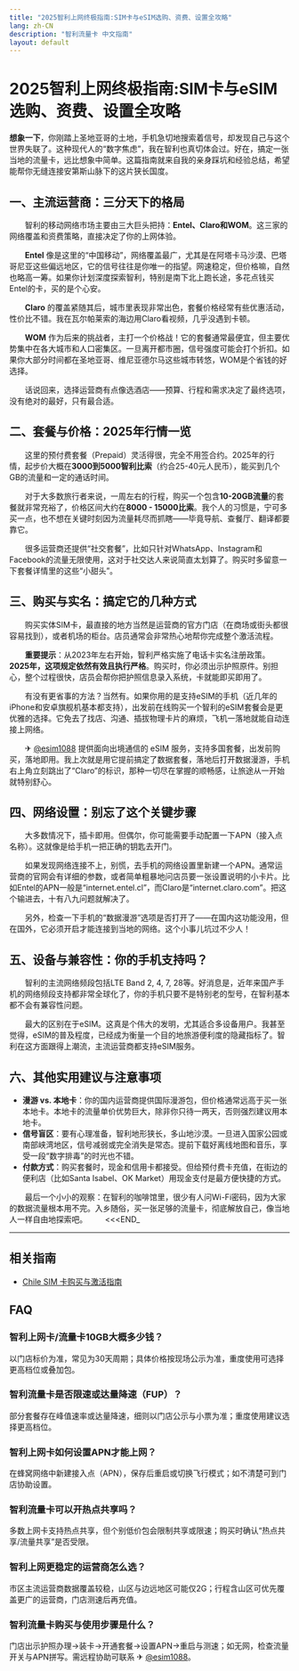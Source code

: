 ```yaml
---
title: "2025智利上网终极指南:SIM卡与eSIM选购、资费、设置全攻略"
lang: zh-CN
description: "智利流量卡 中文指南"
layout: default
---
```

# 2025智利上网终极指南:SIM卡与eSIM选购、资费、设置全攻略

**想象一下**，你刚踏上圣地亚哥的土地，手机急切地搜索着信号，却发现自己与这个世界失联了。这种现代人的“数字焦虑”，我在智利也真切体会过。好在，搞定一张当地的流量卡，远比想象中简单。这篇指南就来自我的亲身踩坑和经验总结，希望能帮你无缝连接安第斯山脉下的这片狭长国度。

## 一、主流运营商：三分天下的格局

　　智利的移动网络市场主要由三大巨头把持：**Entel、Claro和WOM**。这三家的网络覆盖和资费策略，直接决定了你的上网体验。

　　**Entel** 像是这里的“中国移动”，网络覆盖最广，尤其是在阿塔卡马沙漠、巴塔哥尼亚这些偏远地区，它的信号往往是你唯一的指望。网速稳定，但价格嘛，自然也略高一筹。如果你计划深度探索智利，特别是南下北上跑长途，多花点钱买Entel的卡，买的是个心安。

　　**Claro** 的覆盖紧随其后，城市里表现非常出色，套餐价格经常有些优惠活动，性价比不错。我在瓦尔帕莱索的海边用Claro看视频，几乎没遇到卡顿。

　　**WOM** 作为后来的挑战者，主打一个价格战！它的套餐通常最便宜，但主要优势集中在各大城市和人口密集区。一旦离开都市圈，信号强度可能会打个折扣。如果你大部分时间都在圣地亚哥、维尼亚德尔马这些城市转悠，WOM是个省钱的好选择。

　　话说回来，选择运营商有点像选酒店——预算、行程和需求决定了最终选项，没有绝对的最好，只有最合适。

## 二、套餐与价格：2025年行情一览

　　这里的预付费套餐（Prepaid）灵活得很，完全不用签合约。2025年的行情，起步价大概在**3000到5000智利比索**（约合25-40元人民币），能买到几个GB的流量和一定的通话时间。

　　对于大多数旅行者来说，一周左右的行程，购买一个包含**10-20GB流量**的套餐就非常充裕了，价格区间大约在**8000 - 15000比索**。我个人的习惯是，宁可多买一点，也不想在关键时刻因为流量耗尽而抓瞎——毕竟导航、查餐厅、翻译都要靠它。

　　很多运营商还提供“社交套餐”，比如只针对WhatsApp、Instagram和Facebook的流量无限使用，这对于社交达人来说简直太划算了。购买时多留意一下套餐详情里的这些“小甜头”。

## 三、购买与实名：搞定它的几种方式

　　购买实体SIM卡，最直接的地方当然是运营商的官方门店（在商场或街头都很容易找到），或者机场的柜台。店员通常会非常热心地帮你完成整个激活流程。

　　**重要提示**：从2023年左右开始，智利严格实施了电话卡实名注册政策。**2025年，这项规定依然有效且执行严格**。购买时，你必须出示护照原件。别担心，整个过程很快，店员会帮你把护照信息录入系统，卡就能即买即用了。

　　有没有更省事的方法？当然有。如果你用的是支持eSIM的手机（近几年的iPhone和安卓旗舰机基本都支持），出发前在线购买一个智利的eSIM套餐会是更优雅的选择。它免去了找店、沟通、插拔物理卡片的麻烦，飞机一落地就能自动连接上网络。

　　✈ [@esim1088](https://t.me/s/esim1088) 提供面向出境通信的 eSIM 服务，支持多国套餐，出发前购买，落地即用。我上次就是用它提前搞定了数据套餐，落地后打开数据漫游，手机右上角立刻跳出了“Claro”的标识，那种一切尽在掌握的顺畅感，让旅途从一开始就特别舒心。

## 四、网络设置：别忘了这个关键步骤

　　大多数情况下，插卡即用。但偶尔，你可能需要手动配置一下APN（接入点名称）。这就像是给手机一把正确的钥匙去开门。

　　如果发现网络连接不上，别慌，去手机的网络设置里新建一个APN。通常运营商的官网会有详细的参数，或者简单粗暴地问店员要一张设置说明的小卡片。比如Entel的APN一般是“internet.entel.cl”，而Claro是“internet.claro.com”。把这个输进去，十有八九问题就解决了。

　　另外，检查一下手机的“数据漫游”选项是否打开了——在国内这功能没用，但在国外，它必须开启才能连接到当地的网络。这个小事儿坑过不少人！

## 五、设备与兼容性：你的手机支持吗？

　　智利的主流网络频段包括LTE Band 2, 4, 7, 28等。好消息是，近年来国产手机的网络频段支持都非常全球化了，你的手机只要不是特别老的型号，在智利基本都不会有兼容性问题。

　　最大的区别在于eSIM。这真是个伟大的发明，尤其适合多设备用户。我甚至觉得，eSIM的普及程度，已经成为衡量一个目的地旅游便利度的隐藏指标了。智利在这方面跟得上潮流，主流运营商都支持eSIM服务。

## 六、其他实用建议与注意事项

*   **漫游 vs. 本地卡**：你的国内运营商提供国际漫游包，但价格通常远高于买一张本地卡。本地卡的流量单价优势巨大，除非你只待一两天，否则强烈建议用本地卡。
*   **信号盲区**：要有心理准备，智利地形狭长，多山地沙漠。一旦进入国家公园或南部峡湾地区，信号减弱或完全消失是常态。提前下载好离线地图和音乐，享受一段“数字排毒”的时光也不错。
*   **付款方式**：购买套餐时，现金和信用卡都接受。但给预付费卡充值，在街边的便利店（比如Santa Isabel、OK Market）用现金支付是最方便快捷的方式。

　　最后一个小小的观察：在智利的咖啡馆里，很少有人问Wi-Fi密码，因为大家的数据流量根本用不完。入乡随俗，买一张足够的流量卡，彻底解放自己，像当地人一样自由地探索吧。
　　<<<END_

<!-- crosslink -->
---

## 相关指南

- [Chile SIM 卡购买与激活指南](https://faciylike.github.io/chile-sim-guides)

<!-- BEGIN_CHILE_FAQ -->
## FAQ

### 智利上网卡/流量卡10GB大概多少钱？
以门店标价为准，常见为30天周期；具体价格按现场公示为准，重度使用可选择更高档位或叠加包。

### 智利流量卡是否限速或达量降速（FUP）？
部分套餐存在峰值速率或达量降速，细则以门店公示与小票为准；重度使用建议选择更高档位。

### 智利上网卡如何设置APN才能上网？
在蜂窝网络中新建接入点（APN），保存后重启或切换飞行模式；如不清楚可到门店协助设置。

### 智利流量卡可以开热点共享吗？
多数上网卡支持热点共享，但个别低价包会限制共享或限速；购买时确认“热点共享/流量共享”是否受限。

### 智利上网更稳定的运营商怎么选？
市区主流运营商数据覆盖较稳，山区与边远地区可能仅2G；行程含山区可优先覆盖更广的运营商，门店测速后再充值。

### 智利流量卡购买与使用步骤是什么？
门店出示护照办理→装卡→开通套餐→设置APN→重启与测速；如无网，检查流量开关与APN拼写。需远程协助可联系 ✈ [@esim1088](https://t.me/s/esim1088)。

<script type="application/ld+json">
{"@context": "https://schema.org", "@type": "FAQPage", "mainEntity": [{"@type": "Question", "name": "智利上网卡/流量卡10GB大概多少钱？", "acceptedAnswer": {"@type": "Answer", "text": "以门店标价为准，常见为30天周期；具体价格按现场公示为准，重度使用可选择更高档位或叠加包。"}}, {"@type": "Question", "name": "智利流量卡是否限速或达量降速（FUP）？", "acceptedAnswer": {"@type": "Answer", "text": "部分套餐存在峰值速率或达量降速，细则以门店公示与小票为准；重度使用建议选择更高档位。"}}, {"@type": "Question", "name": "智利上网卡如何设置APN才能上网？", "acceptedAnswer": {"@type": "Answer", "text": "在蜂窝网络中新建接入点（APN），保存后重启或切换飞行模式；如不清楚可到门店协助设置。"}}, {"@type": "Question", "name": "智利流量卡可以开热点共享吗？", "acceptedAnswer": {"@type": "Answer", "text": "多数上网卡支持热点共享，但个别低价包会限制共享或限速；购买时确认“热点共享/流量共享”是否受限。"}}, {"@type": "Question", "name": "智利上网更稳定的运营商怎么选？", "acceptedAnswer": {"@type": "Answer", "text": "市区主流运营商数据覆盖较稳，山区与边远地区可能仅2G；行程含山区可优先覆盖更广的运营商，门店测速后再充值。"}}, {"@type": "Question", "name": "智利流量卡购买与使用步骤是什么？", "acceptedAnswer": {"@type": "Answer", "text": "门店出示护照办理→装卡→开通套餐→设置APN→重启与测速；如无网，检查流量开关与APN拼写。需远程协助可联系 ✈ @esim1088。"}}]}
</script>
<!-- END_CHILE_FAQ -->
